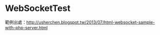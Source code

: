 # WebSocketTest
範例出處：http://usherchen.blogspot.tw/2013/07/html-websocket-sample-with-php-server.html
